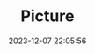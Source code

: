 ---
weight: 1
images:
- /images/edited/52.jpeg
title: Picture
date: 2023-12-07 22:05:56
tags: [luminarneo,work,ILCE7M3,70.0,sportsball,person]
---